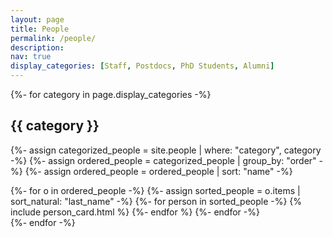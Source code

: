 ```yaml
---
layout: page
title: People
permalink: /people/
description: 
nav: true
display_categories: [Staff, Postdocs, PhD Students, Alumni]
---
```


<!-- pages/people.md -->
<div class="projects">
<!-- Display categorized people -->
{%- for category in page.display_categories -%}

<h2 class="category">{{ category }}</h2>

{%- assign categorized_people = site.people | where: "category", category -%}
{%- assign ordered_people = categorized_people | group_by: "order" -%}
{%- assign ordered_people = ordered_people | sort: "name" -%}

<div class="grid">
{%- for o in ordered_people -%}
{%- assign sorted_people = o.items | sort_natural: "last_name" -%}  
<!-- Generate cards for each person -->
  {%- for person in sorted_people -%}
    {% include person_card.html %}
  {%- endfor %}
{%- endfor -%}
</div>
{%- endfor -%}
</div>
